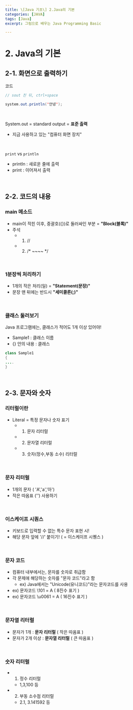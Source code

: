 ```yaml
---
title: \[Java 기초\] 2.Java의 기본
categories: [JAVA]
tags: [Java]
excerpt: 그림으로 배우는 Java Programming Basic

---
```


<script src="https://cdn.mathjax.org/mathjax/latest/MathJax.js?config=TeX-AMS-MML_HTMLorMML" type="text/javascript"></script>

# 2. Java의 기본

## 2-1. 화면으로 출력하기

코드

```java
// sout 친 뒤, ctrl+space

system.out.println('안녕');
```

<br>

System.out = standard output = **표준 출력**

- 지금 사용하고 있는 "컴퓨터 화면 장치"

<br>

`print` vs `println`

- println : 새로운 줄에 출력
- print : 이어져서 출력

<br>

## 2-2. 코드의 내용

### main 메소드

- main이 적힌 이후, 중괄호({})로 둘러싸인 부분 = **"Block(블록)"**
- 주석 
  - 1) //
  - 2) /* ~~~~ */

<br>

### 1분장씩 처리하기

- 1개의 작은 처리(일) = **"Statement(문장)"**
- 문장 맨 뒤에는 반드시 **"세미콜론(;)"**

<br>

### 클래스 둘러보기

Java 프로그램에는, 클래스가 적어도 1개 이상 있어야!

- Sample1 : 클래스 이름
- {} 안의 내용 : 클래스

```java
class Sample1
{
....
}
```

<br>

## 2-3. 문자와 숫자

### 리터럴이란

- Literal = 특정 문자나 숫자 표기
  - 1) 문자 리터럴
  - 2) 문자열 리터럴
  - 3) 숫자(정수,부동 소수) 리터럴

<br>

### 문자 리터럴

- 1개의 문자 ( 'A','a','아')
- 작은 따옴표 ('')  사용하기

<br>

### 이스케이프 시퀀스

- 키보드로 입력할 수 없는 특수 문자 표현 시!
- 해당 문자 앞에 '//' 붙이기! ( = 이스케이프 시퀜스 )

<br>

### 문자 코드

- 컴퓨터 내부에서는, 문자를 숫자로 취급함
- 각 문제애 해당하는 숫자를 "문자 코드"라고 함
  - ex) Java에서는 "Unicode(유니코드)"라는 문자코드를 사용
- ex) 문자코드 \101 = A ( 8진수 표기 )
- ex) 문자코드 \u0061 = A ( 16진수 표기 )

<br>

### 문자열 리터럴

- 문자가 1개 : **문자 리터럴** ( 작은 따옴표 )
- 문자가 2개 이상 : **문자열 리터럴** ( 큰 따옴표 )

<br>

### 숫자 리터럴

- 1) 정수 리터럴
  - 1,3,100 등
- 2) 부동 소수점 리터럴
  - 2.1, 3.141592 등

